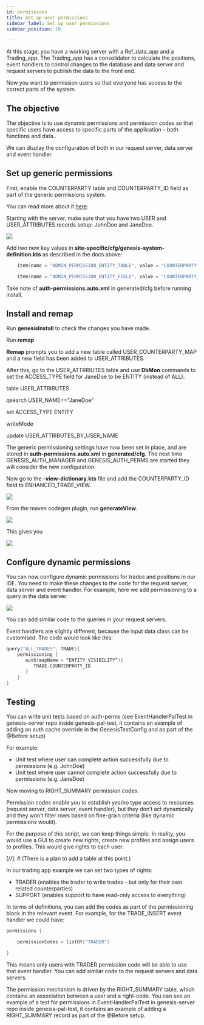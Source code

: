 ```yaml
---
id: permissions
title: Set up user permissions
sidebar_label: Set up user permissions
sidebar_position: 10

---
```

At this stage, you have a working server with a Ref_data_app and a Trading_app. The Trading_app has a consolidator to calculate the positions, event handlers to control changes to the database and data server and request servers to publish the data to the front end.

Now you want to permission users so that everyone has access to the correct parts of the system.

## The objective

The objective is to use dynamic permissions and permission codes so that specific users have access to specific parts of the application – both functions and data..

We can display the configuration of both in our request server, data server and event handler.

## Set up generic permissions

First, enable the COUNTERPARTY table and COUNTERPARTY_ID field as part of the generic permissions system.

You can read more about it [here](https://yljfsx0alebzeg.instant.forestry.io/server-reference/authentication-and-authorisation/set-up/#authorisation): 

Starting with the server, make sure that you have two USER and USER_ATTRIBUTES records setup: JohnDoe and JaneDoe.

![](/img/jane-and-john-doe.png)

Add two new key values in **site-specific/cfg/genesis-system-definition.kts** as described in the docs above:

```kotlin
    item(name = "ADMIN_PERMISSION_ENTITY_TABLE", value = "COUNTERPARTY")

    item(name = "ADMIN_PERMISSION_ENTITY_FIELD", value = "COUNTERPARTY_ID")
```

Take note of **auth-permissions.auto.xml** in generated/cfg before running install.

## Install and remap

Run **genesisInstall** to check the changes you have made.

Run **remap**.

**Remap** prompts you to add a new table called USER_COUNTERPARTY_MAP and a new field has been added to USER_ATTRIBUTES.

After this, go to the USER_ATTRIBUTES table and use **DbMon** commands to set the ACCESS_TYPE field for JaneDoe to be ENTITY (instead of ALL).

table USER_ATTRIBUTES

qsearch USER_NAME==”JaneDoe”

set ACCESS_TYPE ENTITY

writeMode

update USER_ATTRIBUTES_BY_USER_NAME

The generic permissioning settings have now been set in place, and are stored in **auth-permissions.auto.xml** in **generated/cfg**. The next time GENESIS_AUTH_MANAGER and GENESIS_AUTH_PERMS are started they will consider the new configuration.

Now go to the **-view-dictionary.kts** file and add the COUNTERPARTY_ID field to ENHANCED_TRADE_VIEW.

![](/img/step-08-add-counterparty_id-to-enhanced_view-in-view-dictionary-with-highlight.png)

From the maven codegen plugin, run **generateView**.

![](/img/step-08-run-maven-generateview-codegen-plugin-after-modifying-view.png)

This gives you

![](/img/step-09-file-locations.png)

## Configure dynamic permissions

You can now configure dynamic permissions for trades and positions in our IDE. You need to make these changes to the code for the request server,  data server and event handler. For example, here we add permissioning to a query in the data server:

![](/img/dataserver.png)

You can add similar code to the queries in your request servers.

Event handlers are slightly different, because the input data class can be customised. The code would look like this:

```kotlin
query("ALL_TRADES", TRADE){
    permissioning {
       auth(mapName = “ENTITY_VISIBILITY”){ 
          TRADE.COUNTERPARTY_ID 
       }
    }
}
```

## Testing

You can write unit tests based on auth-perms (see EventHandlerPalTest in genesis-server repo inside genesis-pal-test, it contains an example of adding an auth cache override in the GenesisTestConfig and as part of the @Before setup)

For example:

* Unit test where user can complete action successfully due to permissions (e.g. JohnDoe)
* Unit test where user cannot complete action successfully due to permissions (e.g. JaneDoe)

Now moving to RIGHT_SUMMARY permission codes.

Permission codes enable you to establish yes/no type access to resources (request server, data server, event handler), but they don’t act dynamically and they won’t filter rows based on fine-grain criteria (like dynamic permissions would).

For the purpose of this script, we can keep things simple. In reality, you would use a GUI to create new rights, create new profiles and assign users to profiles. This would give rights to each user.

\[//\]: # (There is a plan to add a table at this point.)

In our trading app example we can set two types of rights:

* TRADER (enables the trader to write trades - but only for their own related counterparties)
* SUPPORT (enables support to have read-only access to everything)

In terms of definitions, you can add the codes as part of the permissioning block in the relevant event. For example, for the TRADE_INSERT event handler we could have:

```kotlin
permissions {

    permissionCodes = listOf("TRADER") 

}
```

This means only users with TRADER permission code will be able to use that event handler. You can add similar code to the request servers and data servers.

The permission mechanism is driven by the RIGHT_SUMMARY table, which contains an association between a user and a right-code. You can see an example of a test for permissions in EventHandlerPalTest in genesis-server repo inside genesis-pal-test, it contains an example of adding a RIGHT_SUMMARY record as part of the @Before setup.